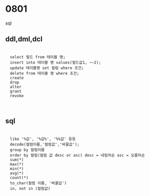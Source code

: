 # 0801
sql
## ddl,dml,dcl
<pre>
    <code>
  select 필드 from 테이블 명;
  insert into 테이블 명 values(필드값1, ~~2);
  update 테이블명 set 컬럼 where 조건;
  delete from 테이블 명 where 조건;
  create
  drop
  alter
  grant
  revoke
    </code>
  </pre>
  ## sql
<pre>
    <code>
  like '%값', '%값%', '%%값' 등등
  decode(컬럼이름,'컬럼값','바꿀값');
  group by 컬럼이름
  order by 컬럼(컬럼 값 desc or asc) desc = 내림차순 asc = 오름차순
  sum(*)
  max(*)
  min(*)
  avg(*)
  count(*)
  to_char(컬럼 이름, '바꿀값')
  in, not in (컬럼값)
  
  
    </code>
  </pre>
